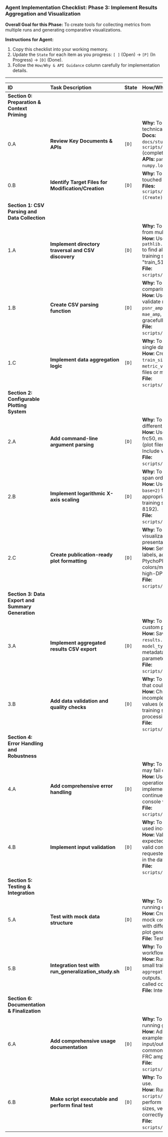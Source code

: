 ### **Agent Implementation Checklist: Phase 3: Implement Results Aggregation and Visualization**

**Overall Goal for this Phase:** To create tools for collecting metrics from multiple runs and generating comparative visualizations.

**Instructions for Agent:**
1.  Copy this checklist into your working memory.
2.  Update the `State` for each item as you progress: `[ ]` (Open) -> `[P]` (In Progress) -> `[D]` (Done).
3.  Follow the `How/Why & API Guidance` column carefully for implementation details.

---

| ID  | Task Description                                   | State | How/Why & API Guidance                                                                                                                                                                                                                                                                                                                                                                                                                                                                                                                                                                                                                                                                                                                                                                                                                                                                                                                                                                                                                                                                                                                                                                                                                                                                                                                                                                                                                                                                                                                                                                                                                                                                                                                                                                                                                                                                                                                                                                                                                                                                                                                                                                                                                                                                                                                                                                                                                                                                                                                                                                                                                                                                                                                                                                                                                                                                                                                                                                                                                                                                                                                                                                                                                                                                                                                                                                                                                                                                                                                                                                                                                                                                                                                                                                                                                                                                                                                                                                                                                                                                                                                                                                                                                                                                                                                                                                                                                                                                                                                                                                                                                                                                                                                                                                                                                                                                                                                                                                                                                                                                                                                                                                                                                                                                                                                                                                                                                                                                                                                                                                                                                                                                                                                                                                                                                                                                                                                                                                                                                                                                                                                                                                                                                                                                                                                                                                                                                                                                                                                                                                                                                                                                                                                                                                                                                                                                                                                                                                                                                                                                                                                                                                                                                                                                                                                                                                                                                                                                                                                                                                                                                                                                                                                                                                                                                                                                                                                                                                                                                                                                                                                                                                                                                                                                                                                                                                                                                                                                                                                                                                                                                                                                                                                                                                                                                                                                                               
| :-- | :------------------------------------------------- | :---- | :-------------------------------------------------
| **Section 0: Preparation & Context Priming**
| 0.A | **Review Key Documents & APIs**                    | `[D]` | **Why:** To load the necessary context and technical specifications before coding. <br> **Docs:** `docs/studies/plan_model_generalization.md`, `scripts/studies/run_generalization_study.sh` (completed in Phase 2). <br> **APIs:** `pandas.read_csv`, `matplotlib.pyplot`, `numpy.log2`, `pathlib.Path.glob`.
| 0.B | **Identify Target Files for Modification/Creation**| `[D]` | **Why:** To have a clear list of files that will be touched during this phase. <br> **Files:** `scripts/studies/aggregate_and_plot_results.py (Create)`.
| **Section 1: CSV Parsing and Data Collection**
| 1.A | **Implement directory traversal and CSV discovery**| `[D]` | **Why:** To find all comparison_metrics.csv files from multi-run outputs. <br> **How:** Use `pathlib.Path.glob("*/comparison_metrics.csv")` to find all CSV files in subdirectories, extract training size from directory names (e.g., "train_512" -> 512). <br> **File:** `scripts/studies/aggregate_and_plot_results.py`.
| 1.B | **Create CSV parsing function**                    | `[D]` | **Why:** To extract metrics data from each comparison run. <br> **How:** Use `pandas.read_csv()` to load each CSV, validate required columns exist (`psnr_phase`, `psnr_amp`, `frc50_phase`, `frc50_amp`, `mae_phase`, `mae_amp`, `mse_phase`, `mse_amp`), handle missing data gracefully. <br> **File:** `scripts/studies/aggregate_and_plot_results.py`.
| 1.C | **Implement data aggregation logic**              | `[D]` | **Why:** To combine metrics from all runs into a single dataset for plotting. <br> **How:** Create a DataFrame with columns: `train_size`, `model_type` (pinn/baseline), `metric_value`. Include error handling for missing files or malformed data. <br> **File:** `scripts/studies/aggregate_and_plot_results.py`.
| **Section 2: Configurable Plotting System**
| 2.A | **Add command-line argument parsing**             | `[D]` | **Why:** To make the script configurable for different metrics and data components. <br> **How:** Use `argparse` to support `--metric` (psnr, frc50, mae, mse), `--part` (phase, amp), `--output` (plot filename), `--title` (custom plot title). Include validation and helpful error messages. <br> **File:** `scripts/studies/aggregate_and_plot_results.py`.
| 2.B | **Implement logarithmic X-axis scaling**          | `[D]` | **Why:** To properly visualize training set sizes that span orders of magnitude. <br> **How:** Use `matplotlib.pyplot.xscale('log', base=2)` for base-2 logarithmic scaling. Set appropriate tick marks and labels for common training sizes (256, 512, 1024, 2048, 4096, 8192). <br> **File:** `scripts/studies/aggregate_and_plot_results.py`.
| 2.C | **Create publication-ready plot formatting**      | `[D]` | **Why:** To generate professional-quality visualizations suitable for papers or presentations. <br> **How:** Set figure size (10x6 inches), use clear labels, add grid, include legend distinguishing PtychoPINN vs Baseline. Use different colors/markers for each model type. Save as high-DPI PNG (300 DPI). <br> **File:** `scripts/studies/aggregate_and_plot_results.py`.
| **Section 3: Data Export and Summary Generation**
| 3.A | **Implement aggregated results CSV export**       | `[D]` | **Why:** To provide raw data for further analysis or custom plotting. <br> **How:** Save the aggregated DataFrame to `results.csv` with columns: `train_size`, `model_type`, `metric_name`, `metric_value`. Include metadata header with generation timestamp and parameters used. <br> **File:** `scripts/studies/aggregate_and_plot_results.py`.
| 3.B | **Add data validation and quality checks**        | `[D]` | **Why:** To catch and report issues with input data that could lead to misleading results. <br> **How:** Check for: missing comparison files, incomplete training runs, suspicious metric values (e.g., negative PSNR), mismatched training sizes. Report warnings but continue processing valid data. <br> **File:** `scripts/studies/aggregate_and_plot_results.py`.
| **Section 4: Error Handling and Robustness**
| 4.A | **Add comprehensive error handling**              | `[D]` | **Why:** To handle real-world scenarios where runs may fail or produce partial results. <br> **How:** Use try-catch blocks around file operations, provide informative error messages, implement graceful degradation (skip failed runs, continue with available data). Log all issues to console with timestamps. <br> **File:** `scripts/studies/aggregate_and_plot_results.py`.
| 4.B | **Implement input validation**                    | `[D]` | **Why:** To provide clear feedback when script is used incorrectly. <br> **How:** Validate that input directory exists, contains expected subdirectory structure, has at least one valid comparison_metrics.csv file. Check that requested metric/part combinations are available in the data. <br> **File:** `scripts/studies/aggregate_and_plot_results.py`.
| **Section 5: Testing & Integration**
| 5.A | **Test with mock data structure**                 | `[D]` | **Why:** To verify the script works correctly before running on real experimental data. <br> **How:** Create test directory structure with 2-3 mock `comparison_metrics.csv` files, run script with different metric/part combinations, verify plot generation and CSV export work correctly. <br> **File:** Test execution.
| 5.B | **Integration test with run_generalization_study.sh** | `[D]` | **Why:** To verify the complete end-to-end workflow functions properly. <br> **How:** Run `run_generalization_study.sh` with small training sizes, then use `aggregate_and_plot_results.py` to process the outputs. Verify that the aggregation script is called correctly at the end of the study script. <br> **File:** Integration test.
| **Section 6: Documentation & Finalization**
| 6.A | **Add comprehensive usage documentation**          | `[D]` | **Why:** To provide clear instructions for users running generalization studies. <br> **How:** Add detailed docstring with usage examples, parameter descriptions, expected input/output formats. Include examples for common use cases (PSNR phase comparison, FRC amplitude comparison). <br> **File:** `scripts/studies/aggregate_and_plot_results.py`.
| 6.B | **Make script executable and perform final test** | `[D]` | **Why:** To ensure the script is ready for production use. <br> **How:** Run `chmod +x scripts/studies/aggregate_and_plot_results.py`, perform final end-to-end test with realistic data sizes, verify all output files are generated correctly. <br> **File:** `scripts/studies/aggregate_and_plot_results.py`.